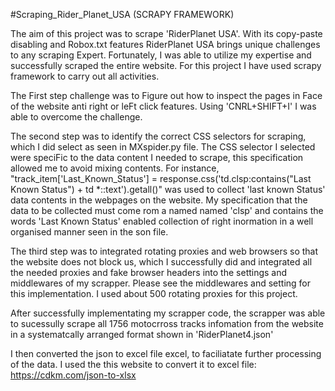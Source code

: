#Scraping_Rider_Planet_USA (SCRAPY FRAMEWORK)

The aim of  this project was to scrape 'RiderPlanet USA'. With its copy-paste disabling and Robox.txt features RiderPlanet USA brings unique challenges to any scraping Expert. Fortunately, I was able to utilize my expertise and successfully scraped the entire website. For this project I have used scrapy framework to carry out all activities.

The First step challenge was to Figure out how to inspect the pages in Face of the website anti right or leFt click features. Using 'CNRL+SHIFT+I' I was able to overcome the challenge.

The second step was to identify the correct CSS selectors for scraping, which I did select as seen in MXspider.py file. The CSS selector I selected were speciFic to the data content I needed to scrape, this specification allowed me to avoid mixing contents. For instance, "track_item['Last_Known_Status'] = response.css('td.clsp:contains("Last Known Status") + td *::text').getall()" was used to collect 'last known Status' data contents in the webpages on the website. My specification that the data to be collected must come rom a named named 'clsp' and contains the words 'Last Known Status' enabled collection of right inormation in a well organised manner seen in the son file.

The third step was to integrated rotating proxies and web browsers so that the website does not block us, which I successfully did and integrated all the needed proxies and fake browser headers into the settings and middlewares of my scrapper. Please see the middlewares and setting for this implementation. I used about 500 rotating proxies for this project. 

After successfully implementating my scrapper code, the scrapper was able to sucessully scrape all 1756 motocrross tracks infomation from the website in a systematcally arranged format shown in 'RiderPlanet4.json'

I then converted the json to excel file excel, to faciliatate further processing of the data. I used the this website to convert it to excel file: https://cdkm.com/json-to-xlsx

